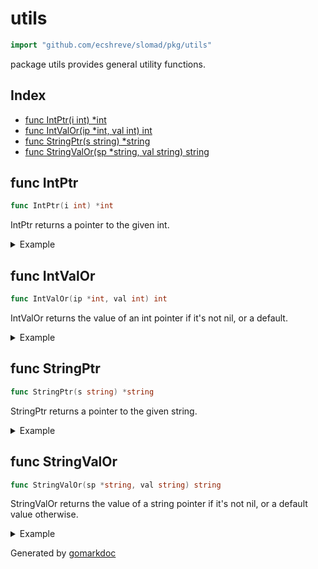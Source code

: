 <!-- Code generated by gomarkdoc. DO NOT EDIT -->

# utils

```go
import "github.com/ecshreve/slomad/pkg/utils"
```

package utils provides general utility functions.

## Index

- [func IntPtr(i int) *int](<#func-intptr>)
- [func IntValOr(ip *int, val int) int](<#func-intvalor>)
- [func StringPtr(s string) *string](<#func-stringptr>)
- [func StringValOr(sp *string, val string) string](<#func-stringvalor>)


## func IntPtr

```go
func IntPtr(i int) *int
```

IntPtr returns a pointer to the given int.

<details><summary>Example</summary>
<p>

```go
{
	IntVal := 123
	IntP1 := &IntVal
	IntP2 := IntPtr(IntVal)

	fmt.Printf("value: %d\n", IntVal)
	fmt.Printf("ptr inline: %d\n", *IntP1)
	fmt.Printf("ptr from func: %d\n", *IntP2)
	fmt.Printf("ptrs are different: %v", (IntP1 != IntP2))

}
```

#### Output

```
value: 123
ptr inline: 123
ptr from func: 123
ptrs are different: true
```

</p>
</details>

## func IntValOr

```go
func IntValOr(ip *int, val int) int
```

IntValOr returns the value of an int pointer if it's not nil, or a default.

<details><summary>Example</summary>
<p>

```go
{
	defaultIntVal := 123

	var IntP *int
	IntVal1 := IntValOr(IntP, defaultIntVal)
	fmt.Printf("default %d\n", IntVal1)

	intTmp := 999
	IntP2 := &intTmp
	IntVal2 := IntValOr(IntP2, defaultIntVal)
	fmt.Printf("not default %d\n", IntVal2)

}
```

#### Output

```
default 123
not default 999
```

</p>
</details>

## func StringPtr

```go
func StringPtr(s string) *string
```

StringPtr returns a pointer to the given string.

<details><summary>Example</summary>
<p>

```go
{
	StringVal := "hello"
	StringP1 := &StringVal
	StringP2 := StringPtr(StringVal)

	fmt.Printf("value: %s\n", StringVal)
	fmt.Printf("ptr inline: %s\n", *StringP1)
	fmt.Printf("ptr from func: %s\n", *StringP2)
	fmt.Printf("ptrs are different: %v", (StringP1 != StringP2))

}
```

#### Output

```
value: hello
ptr inline: hello
ptr from func: hello
ptrs are different: true
```

</p>
</details>

## func StringValOr

```go
func StringValOr(sp *string, val string) string
```

StringValOr returns the value of a string pointer if it's not nil, or a default value otherwise.

<details><summary>Example</summary>
<p>

```go
{
	defaultStringVal := "default hello"

	var StringP *string
	StringVal1 := StringValOr(StringP, defaultStringVal)
	fmt.Println(StringVal1)

	stringTmp := "some non default value"
	StringP2 := &stringTmp
	StringVal2 := StringValOr(StringP2, defaultStringVal)
	fmt.Println(StringVal2)

}
```

#### Output

```
default hello
some non default value
```

</p>
</details>



Generated by [gomarkdoc](<https://github.com/princjef/gomarkdoc>)
